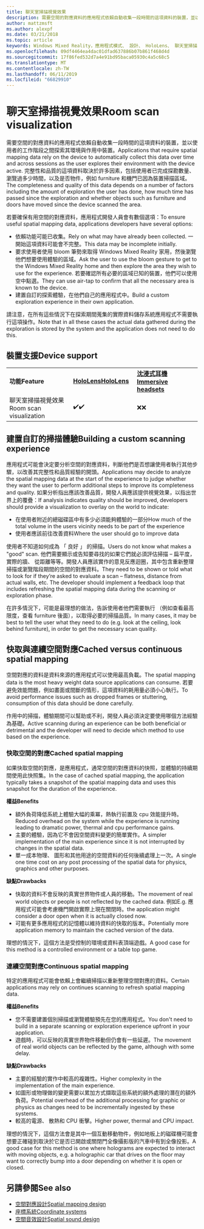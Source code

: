 ```yaml
---
title: 聊天室掃描視覺效果
description: 需要空間的對應資料的應用程式依賴自動收集一段時間的這項資料的裝置，並以使用者的工作階段之間探索其環境與作用中裝置。
author: mattzmsft
ms.author: alexpf
ms.date: 03/21/2018
ms.topic: article
keywords: Windows Mixed Reality，應用程式模式、 設計、 HoloLens、 聊天室掃描，空間的對應，介面重構，網格
ms.openlocfilehash: 09df4464ea4dac01dfad637886b07b861f468d4d
ms.sourcegitcommit: 17f86fed532d7a4e91bd95baca05930c4a5c68c5
ms.translationtype: MT
ms.contentlocale: zh-TW
ms.lasthandoff: 06/11/2019
ms.locfileid: "66829910"
---
```

# <a name="room-scan-visualization"></a><span data-ttu-id="c241e-104">聊天室掃描視覺效果</span><span class="sxs-lookup"><span data-stu-id="c241e-104">Room scan visualization</span></span>

<span data-ttu-id="c241e-105">需要空間的對應資料的應用程式依賴自動收集一段時間的這項資料的裝置，並以使用者的工作階段之間探索其環境與作用中裝置。</span><span class="sxs-lookup"><span data-stu-id="c241e-105">Applications that require spatial mapping data rely on the device to automatically collect this data over time and across sessions as the user explores their environment with the device active.</span></span> <span data-ttu-id="c241e-106">完整性和品質的這項資料取決於許多因素，包括使用者已完成探勘數量、 瀏覽過多少時間，以及是否物件，例如 furniture 和機門已因為裝置掃描區域。</span><span class="sxs-lookup"><span data-stu-id="c241e-106">The completeness and quality of this data depends on a number of factors including the amount of exploration the user has done, how much time has passed since the exploration and whether objects such as furniture and doors have moved since the device scanned the area.</span></span>

<span data-ttu-id="c241e-107">若要確保有用空間的對應資料，應用程式開發人員會有數個選項：</span><span class="sxs-lookup"><span data-stu-id="c241e-107">To ensure useful spatial mapping data, applications developers have several options:</span></span>
* <span data-ttu-id="c241e-108">依賴功能可能已收集。</span><span class="sxs-lookup"><span data-stu-id="c241e-108">Rely on what may have already been collected.</span></span> <span data-ttu-id="c241e-109">一開始這項資料可能會不完整。</span><span class="sxs-lookup"><span data-stu-id="c241e-109">This data may be incomplete initially.</span></span>
* <span data-ttu-id="c241e-110">要求使用者使用 bloom 筆勢來取得 Windows Mixed Reality 家用，然後瀏覽他們想要使用體驗的區域。</span><span class="sxs-lookup"><span data-stu-id="c241e-110">Ask the user to use the bloom gesture to get to the Windows Mixed Reality home and then explore the area they wish to use for the experience.</span></span> <span data-ttu-id="c241e-111">若要確認所有必要的區域已知的裝置，他們可以使用空中點選。</span><span class="sxs-lookup"><span data-stu-id="c241e-111">They can use air-tap to confirm that all the necessary area is known to the device.</span></span>
* <span data-ttu-id="c241e-112">建置自訂的探索體驗，在他們自己的應用程式中。</span><span class="sxs-lookup"><span data-stu-id="c241e-112">Build a custom exploration experience in their own application.</span></span>

<span data-ttu-id="c241e-113">請注意，在所有這些情況下在探索期間蒐集的實際資料儲存系統應用程式不需要執行這項操作。</span><span class="sxs-lookup"><span data-stu-id="c241e-113">Note that in all these cases the actual data gathered during the exploration is stored by the system and the application does not need to do this.</span></span>

## <a name="device-support"></a><span data-ttu-id="c241e-114">裝置支援</span><span class="sxs-lookup"><span data-stu-id="c241e-114">Device support</span></span>

<table>
    <colgroup>
    <col width="33%" />
    <col width="33%" />
    <col width="33%" />
    </colgroup>
    <tr>
        <td><span data-ttu-id="c241e-115"><strong>功能</strong></span><span class="sxs-lookup"><span data-stu-id="c241e-115"><strong>Feature</strong></span></span></td>
        <td><span data-ttu-id="c241e-116"><a href="hololens-hardware-details.md"><strong>HoloLens</strong></a></span><span class="sxs-lookup"><span data-stu-id="c241e-116"><a href="hololens-hardware-details.md"><strong>HoloLens</strong></a></span></span></td>
        <td><span data-ttu-id="c241e-117"><a href="immersive-headset-hardware-details.md"><strong>沈浸式耳機</strong></a></span><span class="sxs-lookup"><span data-stu-id="c241e-117"><a href="immersive-headset-hardware-details.md"><strong>Immersive headsets</strong></a></span></span></td>
    </tr>
     <tr>
        <td><span data-ttu-id="c241e-118">聊天室掃描視覺效果</span><span class="sxs-lookup"><span data-stu-id="c241e-118">Room scan visualization</span></span></td>
        <td><span data-ttu-id="c241e-119">✔️</span><span class="sxs-lookup"><span data-stu-id="c241e-119">✔️</span></span></td>
        <td><span data-ttu-id="c241e-120">❌</span><span class="sxs-lookup"><span data-stu-id="c241e-120">❌</span></span></td>
    </tr>
</table>



## <a name="building-a-custom-scanning-experience"></a><span data-ttu-id="c241e-121">建置自訂的掃描體驗</span><span class="sxs-lookup"><span data-stu-id="c241e-121">Building a custom scanning experience</span></span>

<span data-ttu-id="c241e-122">應用程式可能會決定要分析空間的對應資料，判斷他們是否想讓使用者執行其他步驟，以改善其完整性和品質經驗的開頭。</span><span class="sxs-lookup"><span data-stu-id="c241e-122">Applications may decide to analyze the spatial mapping data at the start of the experience to judge whether they want the user to perform additional steps to improve its completeness and quality.</span></span> <span data-ttu-id="c241e-123">如果分析指出應該改善品質，開發人員應該提供視覺效果，以指出世界上的覆疊：</span><span class="sxs-lookup"><span data-stu-id="c241e-123">If analysis indicates quality should be improved, developers should provide a visualization to overlay on the world to indicate:</span></span>
* <span data-ttu-id="c241e-124">在使用者附近的總磁碟區中有多少必須能夠體驗的一部分</span><span class="sxs-lookup"><span data-stu-id="c241e-124">How much of the total volume in the users vicinity needs to be part of the experience</span></span>
* <span data-ttu-id="c241e-125">使用者應該前往改善資料</span><span class="sxs-lookup"><span data-stu-id="c241e-125">Where the user should go to improve data</span></span>

<span data-ttu-id="c241e-126">使用者不知道如何成為 「 良好 」 的掃描。</span><span class="sxs-lookup"><span data-stu-id="c241e-126">Users do not know what makes a "good" scan.</span></span> <span data-ttu-id="c241e-127">他們需要顯示或告知要尋找的如果它們就必須評估掃描 – 扁平度，實際的牆、 從距離等等。開發人員應該實作的意見反應迴圈，其中包含重新整理掃描或瀏覽階段期間的空間的對應資料。</span><span class="sxs-lookup"><span data-stu-id="c241e-127">They need to be shown or told what to look for if they’re asked to evaluate a scan – flatness, distance from actual walls, etc. The developer should implement a feedback loop that includes refreshing the spatial mapping data during the scanning or exploration phase.</span></span>

<span data-ttu-id="c241e-128">在許多情況下，可能是最理想的做法，告訴使用者他們需要執行 （例如查看最高限度，查看 furniture 後面），以取得必要的掃描品質。</span><span class="sxs-lookup"><span data-stu-id="c241e-128">In many cases, it may be best to tell the user what they need to do (e.g. look at the ceiling, look behind furniture), in order to get the necessary scan quality.</span></span>

## <a name="cached-versus-continuous-spatial-mapping"></a><span data-ttu-id="c241e-129">快取與連續空間對應</span><span class="sxs-lookup"><span data-stu-id="c241e-129">Cached versus continuous spatial mapping</span></span>

<span data-ttu-id="c241e-130">空間對應的資料是資料來源的應用程式可以使用最高負載。</span><span class="sxs-lookup"><span data-stu-id="c241e-130">The spatial mapping data is the most heavy weight data source applications can consume.</span></span> <span data-ttu-id="c241e-131">若要避免效能問題，例如畫面或間斷的情形，這項資料的耗用量必須小心執行。</span><span class="sxs-lookup"><span data-stu-id="c241e-131">To avoid performance issues such as dropped frames or stuttering, consumption of this data should be done carefully.</span></span>

<span data-ttu-id="c241e-132">作用中的掃描，體驗期間可以幫助或不利，開發人員必須決定要使用哪個方法經驗為基礎。</span><span class="sxs-lookup"><span data-stu-id="c241e-132">Active scanning during an experience can be both beneficial or detrimental and the developer will need to decide which method to use based on the experience.</span></span>

### <a name="cached-spatial-mapping"></a><span data-ttu-id="c241e-133">快取空間的對應</span><span class="sxs-lookup"><span data-stu-id="c241e-133">Cached spatial mapping</span></span>

<span data-ttu-id="c241e-134">如果快取空間的對應，是應用程式，通常空間的對應資料的快照，並體驗的持續期間使用此快照集。</span><span class="sxs-lookup"><span data-stu-id="c241e-134">In the case of cached spatial mapping, the application typically takes a snapshot of the spatial mapping data and uses this snapshot for the duration of the experience.</span></span>

<span data-ttu-id="c241e-135">**權益**</span><span class="sxs-lookup"><span data-stu-id="c241e-135">**Benefits**</span></span>
* <span data-ttu-id="c241e-136">額外負荷降低系統上體驗大幅的乘冪，熱執行前置及 cpu 效能提升時。</span><span class="sxs-lookup"><span data-stu-id="c241e-136">Reduced overhead on the system while the experience is running leading to dramatic power, thermal and cpu performance gains.</span></span>
* <span data-ttu-id="c241e-137">主要的體驗，因為它不會因空間資料變更的簡單實作。</span><span class="sxs-lookup"><span data-stu-id="c241e-137">A simpler implementation of the main experience since it is not interrupted by changes in the spatial data.</span></span>
* <span data-ttu-id="c241e-138">單一成本物理、 圖形和其他用途的空間資料的任何後續處理上一次。</span><span class="sxs-lookup"><span data-stu-id="c241e-138">A single one time cost on any post processing of the spatial data for physics, graphics and other purposes.</span></span>

<span data-ttu-id="c241e-139">**缺點**</span><span class="sxs-lookup"><span data-stu-id="c241e-139">**Drawbacks**</span></span>
* <span data-ttu-id="c241e-140">快取的資料不會反映的真實世界物件或人員的移動。</span><span class="sxs-lookup"><span data-stu-id="c241e-140">The movement of real world objects or people is not reflected by the cached data.</span></span> <span data-ttu-id="c241e-141">例如</span><span class="sxs-lookup"><span data-stu-id="c241e-141">E.g.</span></span> <span data-ttu-id="c241e-142">應用程式可能會考慮機門開啟實際上現在關閉時。</span><span class="sxs-lookup"><span data-stu-id="c241e-142">the application might consider a door open when it is actually closed now.</span></span>
* <span data-ttu-id="c241e-143">可能有更多應用程式的記憶體以維持資料的快取的版本。</span><span class="sxs-lookup"><span data-stu-id="c241e-143">Potentially more application memory to maintain the cached version of the data.</span></span>

<span data-ttu-id="c241e-144">理想的情況下，這個方法是受控制的環境或資料表頂端遊戲。</span><span class="sxs-lookup"><span data-stu-id="c241e-144">A good case for this method is a controlled environment or a table top game.</span></span>

### <a name="continuous-spatial-mapping"></a><span data-ttu-id="c241e-145">連續空間對應</span><span class="sxs-lookup"><span data-stu-id="c241e-145">Continuous spatial mapping</span></span>

<span data-ttu-id="c241e-146">特定的應用程式可能會依賴上會繼續掃描以重新整理空間對應的資料。</span><span class="sxs-lookup"><span data-stu-id="c241e-146">Certain applications may rely on continues scanning to refresh spatial mapping data.</span></span>

<span data-ttu-id="c241e-147">**權益**</span><span class="sxs-lookup"><span data-stu-id="c241e-147">**Benefits**</span></span>
* <span data-ttu-id="c241e-148">您不需要建置個別掃描或瀏覽體驗預先在您的應用程式。</span><span class="sxs-lookup"><span data-stu-id="c241e-148">You don't need to build in a separate scanning or exploration experience upfront in your application.</span></span>
* <span data-ttu-id="c241e-149">遊戲時，可以反映的真實世界物件移動但仍會有一些延遲。</span><span class="sxs-lookup"><span data-stu-id="c241e-149">The movement of real world objects can be reflected by the game, although with some delay.</span></span>

<span data-ttu-id="c241e-150">**缺點**</span><span class="sxs-lookup"><span data-stu-id="c241e-150">**Drawbacks**</span></span>
* <span data-ttu-id="c241e-151">主要的經驗的實作中較高的複雜性。</span><span class="sxs-lookup"><span data-stu-id="c241e-151">Higher complexity in the implementation of the main experience.</span></span>
* <span data-ttu-id="c241e-152">如圖形或物理做的變更需要以累加方式擷取這些系統的額外處理的潛在的額外負荷。</span><span class="sxs-lookup"><span data-stu-id="c241e-152">Potential overhead of the additional processing for graphic or physics as changes need to be incrementally ingested by these systems.</span></span>
* <span data-ttu-id="c241e-153">較高的電源、 散熱和 CPU 衝擊。</span><span class="sxs-lookup"><span data-stu-id="c241e-153">Higher power, thermal and CPU impact.</span></span>

<span data-ttu-id="c241e-154">理想的情況下，這個方法會是其中一個互動移動物件，例如地板上的磁碟機可能會想要正確碰到取決於它是否已開啟或關閉門全像攝影版的汽車中有到全像投影。</span><span class="sxs-lookup"><span data-stu-id="c241e-154">A good case for this method is one where holograms are expected to interact with moving objects, e.g. a holographic car that drives on the floor may want to correctly bump into a door depending on whether it is open or closed.</span></span>

## <a name="see-also"></a><span data-ttu-id="c241e-155">另請參閱</span><span class="sxs-lookup"><span data-stu-id="c241e-155">See also</span></span>
* [<span data-ttu-id="c241e-156">空間對應設計</span><span class="sxs-lookup"><span data-stu-id="c241e-156">Spatial mapping design</span></span>](spatial-mapping-design.md)
* [<span data-ttu-id="c241e-157">座標系統</span><span class="sxs-lookup"><span data-stu-id="c241e-157">Coordinate systems</span></span>](coordinate-systems.md)
* [<span data-ttu-id="c241e-158">空間音效設計</span><span class="sxs-lookup"><span data-stu-id="c241e-158">Spatial sound design</span></span>](spatial-sound-design.md)
